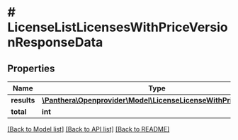 # # LicenseListLicensesWithPriceVersionResponseData

## Properties

Name | Type | Description | Notes
------------ | ------------- | ------------- | -------------
**results** | [**\Panthera\Openprovider\Model\LicenseLicenseWithPriceVersion[]**](LicenseLicenseWithPriceVersion.md) |  | [optional]
**total** | **int** |  | [optional]

[[Back to Model list]](../../README.md#models) [[Back to API list]](../../README.md#endpoints) [[Back to README]](../../README.md)
